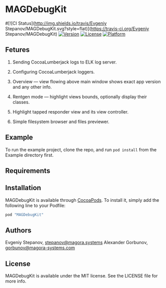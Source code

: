 # MAGDebugKit

#[![CI Status](http://img.shields.io/travis/Evgeniy Stepanov/MAGDebugKit.svg?style=flat)](https://travis-ci.org/Evgeniy Stepanov/MAGDebugKit)
[![Version](https://img.shields.io/cocoapods/v/MAGDebugKit.svg?style=flat)](http://cocoapods.org/pods/MAGDebugKit)
[![License](https://img.shields.io/cocoapods/l/MAGDebugKit.svg?style=flat)](http://cocoapods.org/pods/MAGDebugKit)
[![Platform](https://img.shields.io/cocoapods/p/MAGDebugKit.svg?style=flat)](http://cocoapods.org/pods/MAGDebugKit)

## Fetures

1. Sending CocoaLumberjack logs to ELK log server.

2. Configuring CocoaLumberjack loggers.

3. Overview — view flowing above main window shows exact app version and any other info.

4. Rentgen mode — highlight views bounds, optionally display their classes.

5. Highlight tapped responder view and its view controller.

6. Simple filesystem browser and files previewer.

## Example

To run the example project, clone the repo, and run `pod install` from the Example directory first.

## Requirements

## Installation

MAGDebugKit is available through [CocoaPods](http://cocoapods.org). To install
it, simply add the following line to your Podfile:

```ruby
pod "MAGDebugKit"
```

## Authors

Evgeniy Stepanov, stepanov@magora.systems
Alexander Gorbunov, gorbunov@magora-systems.com

## License

MAGDebugKit is available under the MIT license. See the LICENSE file for more info.
